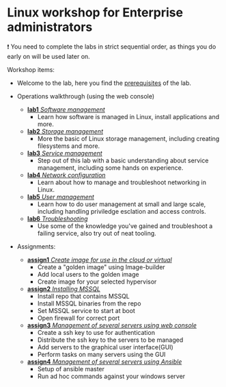 # Linux workshop for Enterprise administrators

:exclamation: You need to complete the labs in strict sequential order, as things you do early on will be used later on.

Workshop items:
- Welcome to the lab, here you find the [prerequisites](lab0.md) of the lab.

- Operations walkthrough (using the web console)
  - [**lab1** *Software management*](lab1.md)
    - Learn how software is managed in Linux, install applications and more.
  - [**lab2** *Storage management*](lab2.md)
    - More the basic of Linux storage management, including creating filesystems and more.
  - [**lab3** *Service management*](lab3.md)
    - Step out of this lab with a basic understanding about service management, including some hands on experience.
  - [**lab4** *Network configuration*](lab4.md)
    - Learn about how to manage and troubleshoot networking in Linux.
  - [**lab5** *User management*](lab5.md)
    - Learn how to do user management at small and large scale, including handling priviledge esclation and access controls. 
  - [**lab6** *Troubleshooting*](lab6.md)
    - Use some of the knowledge you've gained and troubleshoot a failing service, also try out of neat tooling.
- Assignments:
  - [**assign1** *Create image for use in the cloud or virtual*](assign1.md)
    - Create a "golden image" using Image-builder
    - Add local users to the golden image
    - Create image for your selected hypervisor
  - [**assign2** *Installing MSSQL*](assign2.md)
    - Install repo that contains MSSQL
    - Install MSSQL binaries from the repo
    - Set MSSQL service to start at boot
    - Open firewall for correct port
  - [**assign3** *Management of several servers using web console*](assign3.md)
    - Create a ssh key to use for authentication
    - Distribute the ssh key to the servers to be managed
    - Add servers to the graphical user interface(GUI)
    - Perform tasks on many servers using the GUI
  - [**assign4** *Management of several servers using Ansible*](assign4.md)
    - Setup of ansible master
    - Run ad hoc commands against your windows server

